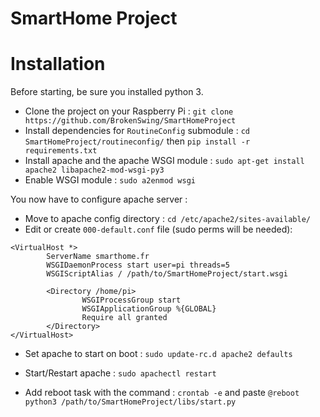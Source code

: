 # SmartHome Project

# Installation

Before starting, be sure you installed python 3.
* Clone the project on your Raspberry Pi : `git clone https://github.com/BrokenSwing/SmartHomeProject`
* Install dependencies for `RoutineConfig` submodule : `cd SmartHomeProject/routineconfig/` then `pip install -r requirements.txt`
* Install apache and the apache WSGI module : `sudo apt-get install apache2 libapache2-mod-wsgi-py3`
* Enable WSGI module : `sudo a2enmod wsgi`

You now have to configure apache server :
* Move to apache config directory : `cd /etc/apache2/sites-available/`
* Edit or create `000-default.conf` file (sudo perms will be needed):

```
<VirtualHost *>
        ServerName smarthome.fr
        WSGIDaemonProcess start user=pi threads=5
        WSGIScriptAlias / /path/to/SmartHomeProject/start.wsgi

        <Directory /home/pi>
                WSGIProcessGroup start
                WSGIApplicationGroup %{GLOBAL}
                Require all granted
        </Directory>
</VirtualHost>
```

* Set apache to start on boot : `sudo update-rc.d apache2 defaults`
* Start/Restart apache : `sudo apachectl restart`

* Add reboot task with the command : `crontab -e` and paste `@reboot python3 /path/to/SmartHomeProject/libs/start.py`
